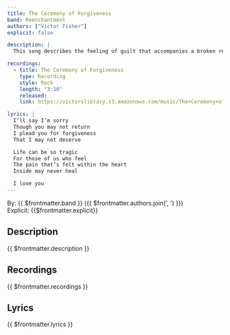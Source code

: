 ```yaml
---
title: The Ceremony of Forgiveness
band: Reenchantment
authors: ["Victor Fisher"]
explicit: false

description: |
  This song describes the feeling of guilt that accompanies a broken relationship. It is one of the best examples of my atmospheric rock sound.

recordings:
  - title: The Ceremony of Forgiveness
    type: Recording
    style: Rock
    length: "3:10"
    released: 
    link: https://victorslibrary.s3.amazonaws.com/music/The+Ceremony+of+Forgiveness/The+Ceremony+of+Forgiveness.mp3

lyrics: |
  I’ll say I’m sorry
  Though you may not return
  I plead you for forgiveness
  That I may not deserve

  Life can be so tragic
  For those of us who feel
  The pain that’s felt within the heart
  Inside may never heal

  I love you
---
```


By: {{ $frontmatter.band }} ({{ $frontmatter.authors.join(', ') }})  
Explicit: {{$frontmatter.explicit}}

## Description

<vue-markdown>{{ $frontmatter.description }}</vue-markdown>

## Recordings

{{ $frontmatter.recordings }}

## Lyrics

<vue-markdown>{{ $frontmatter.lyrics }}</vue-markdown>
